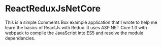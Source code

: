 # ReactReduxJsNetCore
This is a simple Comments Box example application that I wrote to help me learn the basics of ReactJs with Redux. It uses ASP.NET Core 1.0 with webpack to compile the JavaScript into ES5 and resolve the module dependancies.

